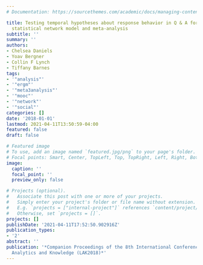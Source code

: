```yaml
---
# Documentation: https://sourcethemes.com/academic/docs/managing-content/

title: Testing temporal hypotheses about response behavior in Q & A forums using a
  statistical network model and meta-analysis
subtitle: ''
summary: ''
authors:
- Chelsea Daniels
- Yoav Bergner
- Collin F Lynch
- Tiffany Barnes
tags:
- '"analysis"'
- '"ergm"'
- '"meta3analysis"'
- '"mooc"'
- '"network"'
- '"social"'
categories: []
date: '2018-01-01'
lastmod: 2021-04-11T13:50:59-04:00
featured: false
draft: false

# Featured image
# To use, add an image named `featured.jpg/png` to your page's folder.
# Focal points: Smart, Center, TopLeft, Top, TopRight, Left, Right, BottomLeft, Bottom, BottomRight.
image:
  caption: ''
  focal_point: ''
  preview_only: false

# Projects (optional).
#   Associate this post with one or more of your projects.
#   Simply enter your project's folder or file name without extension.
#   E.g. `projects = ["internal-project"]` references `content/project/deep-learning/index.md`.
#   Otherwise, set `projects = []`.
projects: []
publishDate: '2021-04-11T17:52:50.902916Z'
publication_types:
- '2'
abstract: ''
publication: '*Companion Proceedings of the 8th International Conference on Learning
  Analytics and Knowledge (LAK2018)*'
---
```

